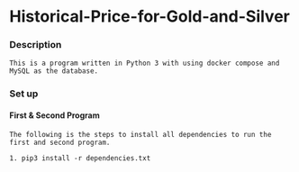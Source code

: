 # Historical-Price-for-Gold-and-Silver

### Description 
```
This is a program written in Python 3 with using docker compose and MySQL as the database.
```

### Set up 

#### First   &    Second Program
```
The following is the steps to install all dependencies to run the first and second program. 

1. pip3 install -r dependencies.txt
```